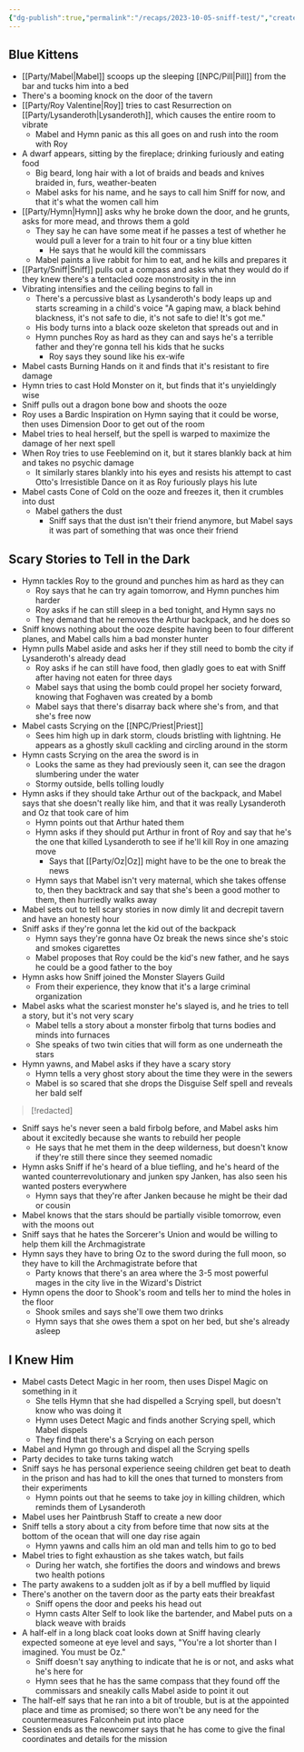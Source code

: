 ```yaml
---
{"dg-publish":true,"permalink":"/recaps/2023-10-05-sniff-test/","created":"","updated":""}
---
```



## Blue Kittens

- [[Party/Mabel\|Mabel]] scoops up the sleeping [[NPC/Pill\|Pill]]  from the bar and tucks him into a bed
- There's a booming knock on the door of the tavern 
- [[Party/Roy Valentine\|Roy]] tries to cast Resurrection on [[Party/Lysanderoth\|Lysanderoth]], which causes the entire room to vibrate 
	- Mabel and Hymn panic as this all goes on and rush into the room with Roy
- A dwarf appears, sitting by the fireplace; drinking furiously and eating food 
	- Big beard, long hair with a lot of braids and beads and knives braided in, furs, weather-beaten
	- Mabel asks for his name, and he says to call him Sniff for now, and that it's what the women call him
- [[Party/Hymn\|Hymn]] asks why he broke down the door, and he grunts, asks for more mead, and throws them a gold
	- They say he can have some meat if he passes a test of whether he would pull a lever for a train to hit four  or a tiny blue kitten 
		- He says that he would kill the commissars
	- Mabel paints a live rabbit for him to eat, and he kills and prepares it 
- [[Party/Sniff\|Sniff]] pulls out a compass and asks what they would do if they knew there's a tentacled ooze monstrosity in the inn 
- Vibrating intensifies and the ceiling begins to fall in
	- There's a percussive blast as Lysanderoth's body leaps up and starts screaming in a child's voice "A gaping maw, a black behind blackness, it's not safe to die, it's not safe to die! It's got me."
	- His body turns into a black ooze skeleton that spreads out and in 
	- Hymn punches Roy as hard as they can and says he's a terrible father and they're gonna tell his kids that he sucks
		- Roy says they sound like his ex-wife
- Mabel casts Burning Hands on it and finds that it's resistant to fire damage 
- Hymn tries to cast Hold Monster on it, but finds that it's unyieldingly wise 
- Sniff pulls out a dragon bone bow and shoots the ooze 
- Roy uses a Bardic Inspiration on Hymn saying that it could be worse, then uses Dimension Door to get out of the room 
- Mabel tries to heal herself, but the spell is warped to maximize the damage of her next spell
- When Roy tries to use Feeblemind on it, but it stares blankly back at him and takes no psychic damage 
	- It similarly stares blankly into his eyes and resists his attempt to cast Otto's Irresistible Dance on it as Roy furiously plays his lute 
- Mabel casts Cone of Cold on the ooze and freezes it, then it crumbles into dust 
	- Mabel gathers the dust
		-  Sniff says that the dust isn't their friend anymore, but Mabel says it was part of something that was once their friend


## Scary Stories to Tell in the Dark 
- Hymn tackles Roy to the ground and punches him as hard as they can
	- Roy says that he can try again tomorrow, and Hymn punches him harder 
	- Roy asks if he can still sleep in a bed tonight, and Hymn says no 
	- They demand that he removes the Arthur backpack, and he does so
- Sniff knows nothing about the ooze despite having been to four different planes, and Mabel calls him a bad monster hunter
- Hymn pulls Mabel aside and asks her if they still need to bomb the city if Lysanderoth's already dead 
	- Roy asks if he can still have food, then gladly goes to eat with Sniff after having not eaten for three days 
	- Mabel says that using the bomb could propel her society forward, knowing that Foghaven was created by a bomb 
	- Mabel says that there's disarray back where she's from, and that she's free now 
- Mabel casts Scrying on the [[NPC/Priest\|Priest]] 
	- Sees him high up in dark storm, clouds bristling with lightning. He appears as a ghostly skull cackling and circling around in the storm 
- Hymn casts Scrying on the area the sword is in
	- Looks the same as they had previously seen it, can see the dragon slumbering under the water 
	- Stormy outside, bells tolling loudly
- Hymn asks if they should take Arthur out of the backpack, and Mabel says that she doesn't really like him, and that it was really Lysanderoth and Oz that took care of him
	- Hymn points out that Arthur hated them
	- Hymn asks if they should put Arthur in front of Roy and say that he's the one that killed Lysanderoth to see if he'll kill Roy in one amazing move 
		- Says that [[Party/Oz\|Oz]] might have to be the one to break the news 
	- Hymn says that Mabel isn't very maternal, which she takes offense to, then they backtrack and say that she's been a good mother to them, then hurriedly walks away
- Mabel sets out to tell scary stories in now dimly lit and decrepit tavern and have an honesty hour
- Sniff asks if they're gonna let the kid out of the backpack 
	- Hymn says they're gonna have Oz break the news since she's stoic and smokes cigarettes 
	- Mabel proposes that Roy could be the kid's new father, and he says he could be a good father to the boy
- Hymn asks how Sniff joined the Monster Slayers Guild 
	- From their experience, they know that it's a large criminal organization 
- Mabel asks what the scariest monster he's slayed is, and he tries to tell a story, but it's not very scary 
	- Mabel tells a story about a monster firbolg that turns bodies and minds into furnaces 
	- She speaks of two twin cities that will form as one underneath the stars 
- Hymn yawns, and Mabel asks if they have a scary story 
	- Hymn tells a very ghost story about the time they were in the sewers 
	- Mabel is so scared that she drops the Disguise Self spell and reveals her bald self 

>[!redacted]


- Sniff says he's never seen a bald firbolg before, and Mabel asks him about it excitedly because she wants to rebuild her people 
	- He says that he met them in the deep wilderness, but doesn't know if they're still there since they seemed nomadic
- Hymn asks Sniff if he's heard of a blue tiefling, and he's heard of the wanted counterrevolutionary and junken spy Janken, has also seen his wanted posters everywhere 
	- Hymn says that they're after Janken because he might be their dad or cousin
- Mabel knows that the stars should be partially visible tomorrow, even with the moons out 
- Sniff says that he hates the Sorcerer's Union and would be willing to help them kill the Archmagistrate 
- Hymn says they have to bring Oz to the sword during the full moon, so they have to kill the Archmagistrate before that 
	- Party knows that there's an area where the 3-5 most powerful mages in the city live in the Wizard's District
- Hymn opens the door to Shook's room and tells her to mind the holes in the floor 
	- Shook smiles and says she'll owe them two drinks 
	- Hymn says that she owes them a spot on her bed, but she's already asleep

## I Knew Him 

- Mabel casts Detect Magic in her room, then uses Dispel Magic on something in it
	- She tells Hymn that she had dispelled a Scrying spell, but doesn't know who was doing it
	- Hymn uses Detect Magic and finds another Scrying spell, which Mabel dispels 
	- They find that there's a Scrying on each person 
- Mabel and Hymn go through and dispel all the Scrying spells 
- Party decides to take turns taking watch
- Sniff says he has personal experience seeing children get beat to death in the prison and has had to kill the ones that turned to monsters from their experiments
	- Hymn points out that he seems to take joy in killing children, which reminds them of Lysanderoth
- Mabel uses her Paintbrush Staff to create a new door 
- Sniff tells a story about a city from before time that now sits at the bottom of the ocean that will one day rise again
	- Hymn yawns and calls him an old man and tells him to go to bed 
- Mabel tries to fight exhaustion as she takes watch, but fails 
	- During her watch, she fortifies the doors and windows and brews two health potions
- The party awakens to a sudden jolt as if by a bell muffled by liquid 
- There's another on the tavern door as the party eats their breakfast 
	- Sniff opens the door and peeks his head out 
	- Hymn casts Alter Self to look like the bartender, and Mabel puts on a black weave with braids 
- A half-elf in a long black coat looks down at Sniff having clearly expected someone at eye level and says, "You're a lot shorter than I imagined. You must be Oz."
	- Sniff doesn't say anything to indicate that he is or not, and asks what he's here for
	- Hymn sees that he has the same compass that they found off the commissars and sneakily calls Mabel aside to point it out
- The half-elf says that he ran into a bit of trouble, but is at the appointed place and time as promised; so there won't be any need for the countermeasures Falconhein put into place 
- Session ends as the newcomer says that he has come to give the final coordinates and details for the mission 
